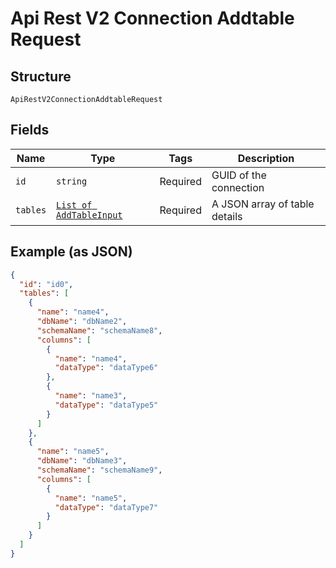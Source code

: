 
# Api Rest V2 Connection Addtable Request

## Structure

`ApiRestV2ConnectionAddtableRequest`

## Fields

| Name | Type | Tags | Description |
|  --- | --- | --- | --- |
| `id` | `string` | Required | GUID of the connection |
| `tables` | [`List of AddTableInput`](/doc/models/add-table-input.md) | Required | A JSON array of table details |

## Example (as JSON)

```json
{
  "id": "id0",
  "tables": [
    {
      "name": "name4",
      "dbName": "dbName2",
      "schemaName": "schemaName8",
      "columns": [
        {
          "name": "name4",
          "dataType": "dataType6"
        },
        {
          "name": "name3",
          "dataType": "dataType5"
        }
      ]
    },
    {
      "name": "name5",
      "dbName": "dbName3",
      "schemaName": "schemaName9",
      "columns": [
        {
          "name": "name5",
          "dataType": "dataType7"
        }
      ]
    }
  ]
}
```

